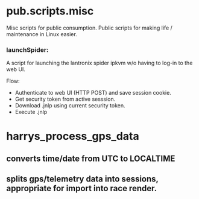 # pub.scripts.misc
Misc scripts for public consumption.  Public scripts for making life / maintenance in Linux easier.


### launchSpider:
A script for launching the lantronix spider ipkvm w/o having to log-in to the web UI.  

Flow:
* Authenticate to web UI (HTTP POST) and save session cookie.
* Get security token from active sesssion.
* Download .jnlp using current security token.
* Execute .jnlp

# harrys_process_gps_data
## converts time/date from UTC to LOCALTIME
## splits gps/telemetry data into sessions, appropriate for import into race render.
